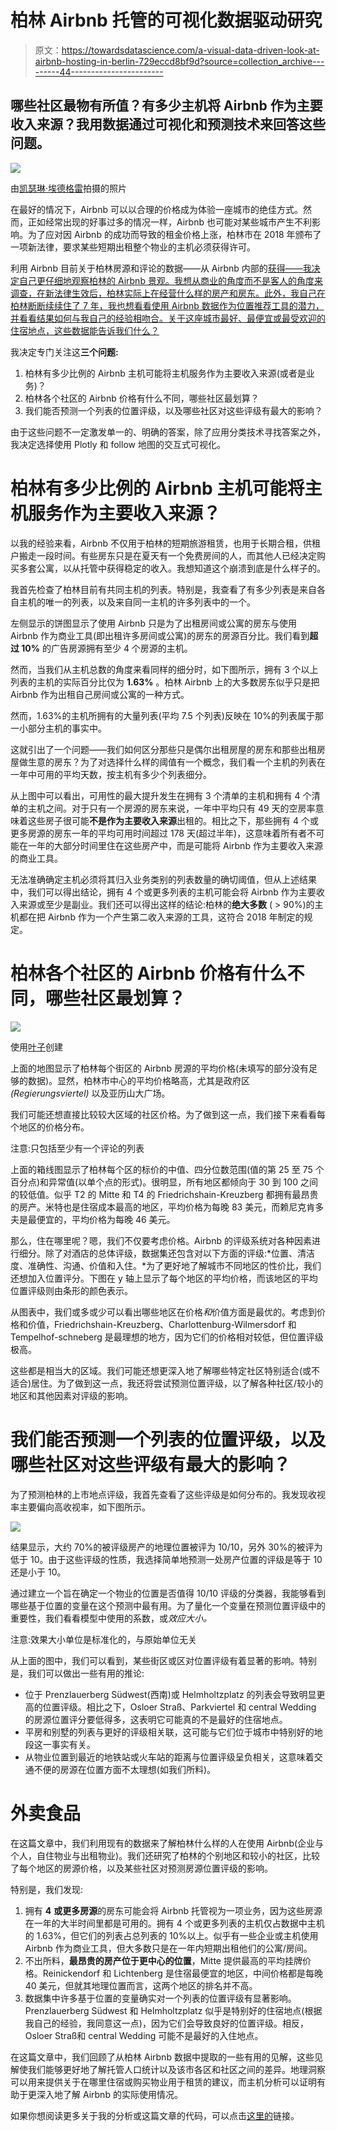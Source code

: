 # 柏林 Airbnb 托管的可视化数据驱动研究

> 原文：<https://towardsdatascience.com/a-visual-data-driven-look-at-airbnb-hosting-in-berlin-729eccd8bf9d?source=collection_archive---------44----------------------->

## 哪些社区最物有所值？有多少主机将 Airbnb 作为主要收入来源？我用数据通过可视化和预测技术来回答这些问题。

![](img/08ff3041880aa46e3a1e3be1c72b2289.png)

由[凯瑟琳·埃德格雷](https://medium.com/u/f9d984e808d4?source=post_page-----729eccd8bf9d--------------------------------)拍摄的照片

在最好的情况下，Airbnb 可以以合理的价格成为体验一座城市的绝佳方式。然而，正如经常出现的好事过多的情况一样，Airbnb 也可能对某些城市产生不利影响。为了应对因 Airbnb 的成功而导致的租金价格上涨，柏林市在 2018 年颁布了一项新法律，要求某些短期出租整个物业的主机必须获得许可。

利用 Airbnb 目前关于柏林房源和评论的数据——从 Airbnb 内部的[获得——我决定自己更仔细地观察柏林的 Airbnb 景观。我想从商业的角度而不是客人的角度来调查，在新法律生效后，柏林实际上在经营什么样的房产和房东。此外，我自己在柏林断断续续住了 7 年，我也想看看使用 Airbnb 数据作为位置推荐工具的潜力，并看看结果如何与我自己的经验相吻合。关于这座城市最好、最便宜或最受欢迎的住宿地点，这些数据能告诉我们什么？](http://insideairbnb.com/index.html)

我决定专门关注这**三个问题:**

1.  柏林有多少比例的 Airbnb 主机可能将主机服务作为主要收入来源(或者是业务)？
2.  柏林各个社区的 Airbnb 价格有什么不同，哪些社区最划算？
3.  我们能否预测一个列表的位置评级，以及哪些社区对这些评级有最大的影响？

由于这些问题不一定激发单一的、明确的答案，除了应用分类技术寻找答案之外，我决定选择使用 Plotly 和 follow 地图的交互式可视化。

# 柏林有多少比例的 Airbnb 主机可能将主机服务作为主要收入来源？

以我的经验来看，Airbnb 不仅用于柏林的短期旅游租赁，也用于长期合租，供租户搬走一段时间。有些房东只是在夏天有一个免费房间的人，而其他人已经决定购买多套公寓，以从托管中获得稳定的收入。我想知道这个崩溃到底是什么样子的。

我首先检查了柏林目前有共同主机的列表。特别是，我查看了有多少列表是来自各自主机的唯一的列表，以及来自同一主机的许多列表中的一个。

左侧显示的饼图显示了使用 Airbnb 只是为了出租房间或公寓的房东与使用 Airbnb 作为商业工具(即出租许多房间或公寓)的房东的房源百分比。我们看到**超过 10%** 的广告房源拥有至少 4 个房源的主机。

然而，当我们从主机总数的角度来看同样的细分时，如下图所示，拥有 3 个以上列表的主机的实际百分比仅为 **1.63%** 。柏林 Airbnb 上的大多数房东似乎只是把 Airbnb 作为出租自己房间或公寓的一种方式。

然而，1.63%的主机所拥有的大量列表(平均 7.5 个列表)反映在 10%的列表属于那一小部分主机的事实中。

这就引出了一个问题——我们如何区分那些只是偶尔出租房屋的房东和那些出租房屋做生意的房东？为了对选择什么样的阈值有一个概念，我们看一个主机的列表在一年中可用的平均天数，按主机有多少个列表细分。

从上图中可以看出，可用性的最大提升发生在拥有 3 个清单的主机和拥有 4 个清单的主机之间。对于只有一个房源的房东来说，一年中平均只有 49 天的空房率意味着这些房子很可能**不是作为主要收入来源**出租的。相比之下，那些拥有 4 个或更多房源的房东一年的平均可用时间超过 178 天(超过半年)，这意味着所有者不可能在一年的大部分时间里住在这些房产中，而是可能将 Airbnb 作为主要收入来源的商业工具。

无法准确确定主机必须将其归入业务类别的列表数量的确切阈值，但从上述结果中，我们可以得出结论，拥有 4 个或更多列表的主机可能会将 Airbnb 作为主要收入来源或至少是副业。我们还可以得出这样的结论:柏林的**绝大多数** ( > 90%)的主机都在把 Airbnb 作为一个产生第二收入来源的工具，这符合 2018 年制定的规定。

# 柏林各个社区的 Airbnb 价格有什么不同，哪些社区最划算？

![](img/146554ae8edf946561dae2c0b9193de1.png)

使用[叶子](https://python-visualization.github.io/folium/)创建

上面的地图显示了柏林每个街区的 Airbnb 房源的平均价格(未填写的部分没有足够的数据)。显然，柏林市中心的平均价格略高，尤其是政府区 *(Regierungsviertel)* 以及亚历山大广场。

我们可能还想直接比较较大区域的社区价格。为了做到这一点，我们接下来看看每个地区的价格分布。

注意:只包括至少有一个评论的列表

上面的箱线图显示了柏林每个区的标价的中值、四分位数范围(值的第 25 至 75 个百分点)和异常值(以单个点的形式)。很明显，所有地区都倾向于 30 到 100 之间的较低值。似乎 T2 的 Mitte 和 T4 的 Friedrichshain-Kreuzberg 都拥有最昂贵的房产。米特也是住宿成本最高的地区，平均价格为每晚 83 美元，而赖尼克肯多夫是最便宜的，平均价格为每晚 46 美元。

那么，住在哪里呢？嗯，我们不仅要考虑价格。Airbnb 的评级系统对各种因素进行细分。除了对酒店的总体评级，数据集还包含对以下方面的评级:*位置、清洁度、准确性、沟通、价值和入住。*为了更好地了解城市不同地区的性价比，我们还想加入位置评分。下图在 y 轴上显示了每个地区的平均价格，而该地区的平均位置评级则由条形的颜色表示。

从图表中，我们或多或少可以看出哪些地区在价格*和*价值方面是最优的。考虑到价格和价值，Friedrichshain-Kreuzberg、Charlottenburg-Wilmersdorf 和 Tempelhof-schneberg 是最理想的地方，因为它们的价格相对较低，但位置评级极高。

这些都是相当大的区域。我们可能还想更深入地了解哪些特定社区特别适合(或不适合)居住。为了做到这一点，我还将尝试预测位置评级，以了解各种社区/较小的地区和其他因素对评级的影响。

# 我们能否预测一个列表的位置评级，以及哪些社区对这些评级有最大的影响？

为了预测柏林的上市地点评级，我首先查看了这些评级是如何分布的。我发现收视率主要偏向高收视率，如下图所示。

![](img/9b2cc8740875296a354f92f35eb965d1.png)

结果显示，大约 70%的被评级房产的地理位置被评为 10/10，另外 30%的被评为低于 10。由于这些评级的性质，我选择简单地预测一处房产位置的评级是等于 10 还是小于 10。

通过建立一个旨在确定一个物业的位置是否值得 10/10 评级的分类器，我能够看到哪些基于位置的变量在这个预测中最有用。为了量化一个变量在预测位置评级中的重要性，我们看看模型中使用的系数，或*效应大小。*

注意:效果大小单位是标准化的，与原始单位无关

从上面的图中，我们可以看到，某些街区或区对位置评级有着显著的影响。特别是，我们可以做出一些有用的推论:

*   位于 Prenzlauerberg Südwest(西南)或 Helmholtzplatz 的列表会导致明显更高的位置评级。相比之下，Osloer Straß、Parkviertel 和 central Wedding 的房源位置评分要低得多，这表明它可能真的不是最好的住宿地点。
*   平房和别墅的列表与更好的评级相关联，这可能与它们位于城市中特别好的地段这一事实有关。
*   从物业位置到最近的地铁站或火车站的距离与位置评级呈负相关，这意味着交通不便的房源在位置方面不太理想(如我们所料)。

# 外卖食品

在这篇文章中，我们利用现有的数据来了解柏林什么样的人在使用 Airbnb(企业与个人，自住物业与出租物业)。我们还研究了柏林的个别地区和较小的社区，比较了每个地区的房源价格，以及某些社区对预测房源位置评级的影响。

特别是，我们发现:

1.  拥有 **4** **或更多房源**的房东可能会将 Airbnb 托管视为一项业务，因为这些房源在一年的大半时间里都是可用的。拥有 4 个或更多列表的主机仅占数据中主机的 1.63%，但它们的列表占总列表的 10%以上。似乎有一些企业或主机使用 Airbnb 作为商业工具，但大多数只是在一年内短期出租他们的公寓/房间。
2.  不出所料，**最昂贵的房产位于更中心的位置**，Mitte 提供最高的平均挂牌价格。Reinickendorf 和 Lichtenberg 是住宿最便宜的地区，中间价格都是每晚 40 美元，但就其地理位置而言，这两个地区的排名并不高。
3.  数据集中许多基于位置的变量确实对一个列表的位置评级有显著影响。Prenzlauerberg Südwest 和 Helmholtzplatz 似乎是特别好的住宿地点(根据我自己的经验，我同意这一点)，因为它们会导致良好的位置评级。相反，Osloer Straß和 central Wedding 可能不是最好的入住地点。

在这篇文章中，我们回顾了从柏林 Airbnb 数据中提取的一些有用的见解，这些见解使我们能够更好地了解托管人口统计以及该市各区和社区之间的差异。地理洞察可以用来提供关于在哪里住宿或购买物业用于租赁的建议，而主机分析可以证明有助于更深入地了解 Airbnb 的实际使用情况。

如果你想阅读更多关于我的分析或这篇文章的代码，可以点击[这里的](https://github.com/katherineedgley/Airbnb-Berlin-Analysis)链接。